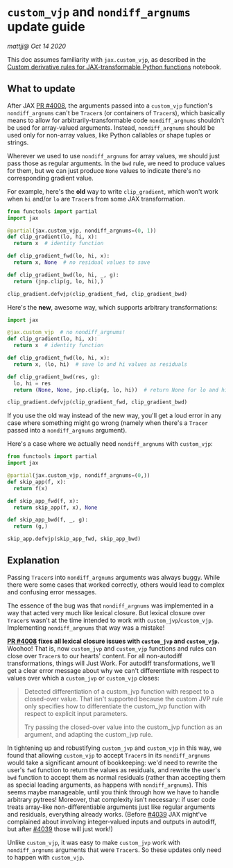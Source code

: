 # `custom_vjp` and `nondiff_argnums` update guide
_mattjj@_
_Oct 14 2020_

This doc assumes familiarity with `jax.custom_vjp`, as described in the [Custom
derivative rules for JAX-transformable Python
functions](https://jax.readthedocs.io/en/latest/notebooks/Custom_derivative_rules_for_Python_code.html)
notebook.

## What to update

After JAX [PR #4008](https://github.com/google/jax/pull/4008), the arguments
passed into a `custom_vjp` function's `nondiff_argnums` can't be `Tracer`s (or
containers of `Tracer`s), which basically means to allow for
arbitrarily-transformable code `nondiff_argnums` shouldn't be used for
array-valued arguments. Instead, `nondiff_argnums` should be used only for
non-array values, like Python callables or shape tuples or strings.

Wherever we used to use `nondiff_argnums` for array values, we should just pass
those as regular arguments. In the `bwd` rule, we need to produce values for them,
but we can just produce `None` values to indicate there's no corresponding
gradient value.

For example, here's the **old** way to write `clip_gradient`, which won't work
when `hi` and/or `lo` are `Tracer`s from some JAX transformation.

```python
from functools import partial
import jax

@partial(jax.custom_vjp, nondiff_argnums=(0, 1))
def clip_gradient(lo, hi, x):
  return x  # identity function

def clip_gradient_fwd(lo, hi, x):
  return x, None  # no residual values to save

def clip_gradient_bwd(lo, hi, _, g):
  return (jnp.clip(g, lo, hi),)

clip_gradient.defvjp(clip_gradient_fwd, clip_gradient_bwd)
```

Here's the **new**, awesome way, which supports arbitrary transformations:

```python
import jax

@jax.custom_vjp  # no nondiff_argnums!
def clip_gradient(lo, hi, x):
  return x  # identity function

def clip_gradient_fwd(lo, hi, x):
  return x, (lo, hi)  # save lo and hi values as residuals

def clip_gradient_bwd(res, g):
  lo, hi = res
  return (None, None, jnp.clip(g, lo, hi))  # return None for lo and hi

clip_gradient.defvjp(clip_gradient_fwd, clip_gradient_bwd)
```

If you use the old way instead of the new way, you'll get a loud error in any
case where something might go wrong (namely when there's a `Tracer` passed into
a `nondiff_argnums` argument).

Here's a case where we actually need `nondiff_argnums` with `custom_vjp`:

```python
from functools import partial
import jax

@partial(jax.custom_vjp, nondiff_argnums=(0,))
def skip_app(f, x):
  return f(x)

def skip_app_fwd(f, x):
  return skip_app(f, x), None

def skip_app_bwd(f, _, g):
  return (g,)

skip_app.defvjp(skip_app_fwd, skip_app_bwd)
```


## Explanation

Passing `Tracer`s into `nondiff_argnums` arguments was always buggy. While there
were some cases that worked correctly, others would lead to complex and
confusing error messages.

The essence of the bug was that `nondiff_argnums` was implemented in a way that
acted very much like lexical closure. But lexical closure over `Tracer`s wasn't
at the time intended to work with `custom_jvp`/`custom_vjp`. Implementing
`nondiff_argnums` that way was a mistake!

**[PR #4008](https://github.com/google/jax/pull/4008) fixes all lexical closure
issues with `custom_jvp` and `custom_vjp`.** Woohoo! That is, now `custom_jvp`
and `custom_vjp` functions and rules can close over `Tracer`s to our hearts'
content. For all non-autodiff transformations, things will Just Work. For
autodiff transformations, we'll get a clear error message about why we can't
differentiate with respect to values over which a `custom_jvp` or `custom_vjp`
closes:

> Detected differentiation of a custom_jvp function with respect to a closed-over
value. That isn't supported because the custom JVP rule only specifies how to
differentiate the custom_jvp function with respect to explicit input parameters.
>
> Try passing the closed-over value into the custom_jvp function as an argument,
and adapting the custom_jvp rule.

In tightening up and robustifying `custom_jvp` and `custom_vjp` in this way, we
found that allowing `custom_vjp` to accept `Tracer`s in its `nondiff_argnums`
would take a significant amount of bookkeeping: we'd need to rewrite the user's
`fwd` function to return the values as residuals, and rewrite the user's `bwd`
function to accept them as normal residuals (rather than accepting them as
special leading arguments, as happens with `nondiff_argnums`). This seems maybe
manageable, until you think through how we have to handle arbitrary pytrees!
Moreover, that complexity isn't necessary: if user code treats array-like
non-differentiable arguments just like regular arguments and residuals,
everything already works. (Before
[#4039](https://github.com/google/jax/pull/4039) JAX might've complained about
involving integer-valued inputs and outputs in autodiff, but after
[#4039](https://github.com/google/jax/pull/4039) those will just work!)

Unlike `custom_vjp`, it was easy to make `custom_jvp` work with
`nondiff_argnums` arguments that were `Tracer`s. So these updates only need to
happen with `custom_vjp`.
